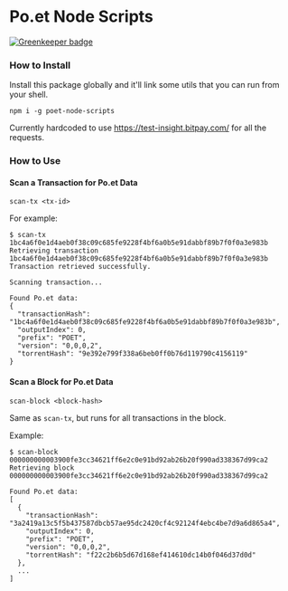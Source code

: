 # Po.et Node Scripts

[![Greenkeeper badge](https://badges.greenkeeper.io/poetapp/node-scripts.svg)](https://greenkeeper.io/)

### How to Install
Install this package globally and it'll link some utils that you can run from your shell.

`npm i -g poet-node-scripts`

Currently hardcoded to use https://test-insight.bitpay.com/ for all the requests.

### How to Use

#### Scan a Transaction for Po.et Data

`scan-tx <tx-id>`

For example:

```
$ scan-tx 1bc4a6f0e1d4aeb0f38c09c685fe9228f4bf6a0b5e91dabbf89b7f0f0a3e983b
Retrieving transaction 1bc4a6f0e1d4aeb0f38c09c685fe9228f4bf6a0b5e91dabbf89b7f0f0a3e983b
Transaction retrieved successfully.

Scanning transaction...

Found Po.et data:
{
  "transactionHash": "1bc4a6f0e1d4aeb0f38c09c685fe9228f4bf6a0b5e91dabbf89b7f0f0a3e983b",
  "outputIndex": 0,
  "prefix": "POET",
  "version": "0,0,0,2",
  "torrentHash": "9e392e799f338a6beb0ff0b76d119790c4156119"
}

```


#### Scan a Block for Po.et Data

`scan-block <block-hash>`

Same as `scan-tx`, but runs for all transactions in the block.

Example:

```
$ scan-block 000000000003900fe3cc34621ff6e2c0e91bd92ab26b20f990ad338367d99ca2
Retrieving block 000000000003900fe3cc34621ff6e2c0e91bd92ab26b20f990ad338367d99ca2

Found Po.et data:
[
  {
    "transactionHash": "3a2419a13c5f5b437587dbcb57ae95dc2420cf4c92124f4ebc4be7d9a6d865a4",
    "outputIndex": 0,
    "prefix": "POET",
    "version": "0,0,0,2",
    "torrentHash": "f22c2b6b5d67d168ef414610dc14b0f046d37d0d"
  },
  ...
]
```
